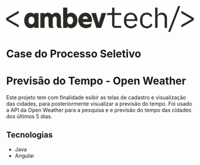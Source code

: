 ![Project Logo](/frontend/src/assets/img/brand/logo_ambev.png)

# Case do Processo Seletivo

# Previsão do Tempo - Open Weather 

Este projeto tem com finalidade exibir as telas de cadastro e visualização das cidades, para posteriormente visualizar a previsão do tempo.
Foi usado a API da Open Weather para a pesquisa e e previsão do tempo das cidades dos últimos 5 dias.

## Tecnologias
- Java
- Angular
